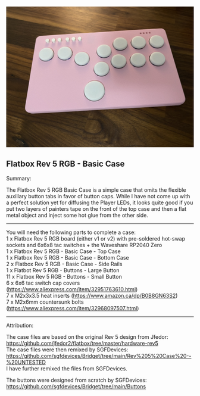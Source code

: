 ![Flatbox Rev 5 RGB - Basic Case](https://github.com/TheTrainGoes/flatbox-rev5-rgb/blob/main/Flatbox%20rev%205%20RGB%20case%20-%20Basic/Images/Flatbox%20rev%205%20RGB%20-%20Basic%20Case%20-%20Pink.jpg?raw=true)

Flatbox Rev 5 RGB - Basic Case
---

Summary: 

The Flatbox Rev 5 RGB Basic Case is a simple case that omits the flexible auxillary button tabs in favor of button caps.  While I have not come up with a perfect solution yet for diffusing the Player LEDs, it looks quite good if you put two layers of painters tape on the front of the top case and then a flat metal object and inject some hot glue from the other side.

---

You will need the following parts to complete a case:<br/>
1 x Flatbox Rev 5 RGB board (either v1 or v2) with pre-soldered hot-swap sockets and 6x6x8 tac switches + the Waveshare RP2040 Zero<br/>
1 x Flatbox Rev 5 RGB - Basic Case - Top Case<br/>
1 x Flatbox Rev 5 RGB - Basic Case - Bottom Case<br/>
2 x Flatbox Rev 5 RGB - Basic Case - Side Rails<br/>
1 x Flatbot Rev 5 RGB - Buttons - Large Button<br/>
11 x Flatbox Rev 5 RGB - Buttons - Small Button<br/>
6 x 6x6 tac switch cap covers (https://www.aliexpress.com/item/32951763610.html)<br/>
7 x M2x3x3.5 heat inserts (https://www.amazon.ca/dp/B0B8GN63S2)<br/>
7 x M2x6mm countersunk bolts (https://www.aliexpress.com/item/32968097507.html)<br/>

---

Attribution:

The case files are based on the original Rev 5 design from Jfedor: https://github.com/jfedor2/flatbox/tree/master/hardware-rev5<br/>
The case files were then remixed by SGFDevices: https://github.com/sgfdevices/Bridget/tree/main/Rev%205%20Case%20--%20UNTESTED<br/>
I have further remixed the files from SGFDevices.<br/>

The buttons were designed from scratch by SGFDevices: https://github.com/sgfdevices/Bridget/tree/main/Buttons
